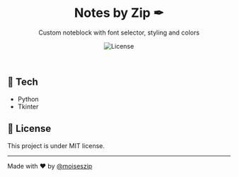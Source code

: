 <h1 align="center"> Notes by Zip ✒ </h1>

<p align="center">
Custom noteblock with font selector, styling and colors <br/>
</p>

<p align="center">
  <img alt="License" src="https://img.shields.io/static/v1?label=license&message=MIT&color=49AA26&labelColor=000000">
</p>

<br>


## 🚀 Tech

- Python
- Tkinter

## 📃 License

This project is under MIT license.

---

Made with ♥ by [@moiseszip](https://www.instagram.com/moiseszip/)
